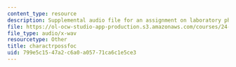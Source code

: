```yaml
---
content_type: resource
description: Supplemental audio file for an assignment on laboratory phonology.
file: https://ol-ocw-studio-app-production.s3.amazonaws.com/courses/24-910-topics-in-linguistic-theory-laboratory-phonology-spring-2007/799e5c1547a2c6a0a05771ca6c1e5ce3_charactrpossfoc.wav
file_type: audio/x-wav
resourcetype: Other
title: charactrpossfoc
uid: 799e5c15-47a2-c6a0-a057-71ca6c1e5ce3
---
```

